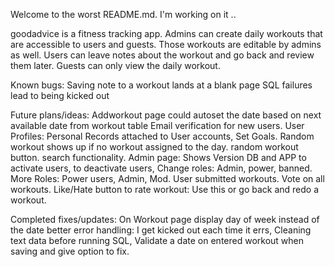 Welcome to the worst README.md. I'm working on it ..


goodadvice is a fitness tracking app.
Admins can create daily workouts that are accessible to users and guests.
Those workouts are editable by admins as well.
Users can leave notes about the workout and go back and review them later.
Guests can only view the daily workout. 

Known bugs:
Saving note to a workout lands at a blank page
SQL failures lead to being kicked out


Future plans/ideas:
Addworkout page could autoset the date based on next available date from workout table
Email verification for new users.
User Profiles:
    Personal Records attached to User accounts,
    Set Goals.
Random workout shows up if no workout assigned to the day.
random workout button.
search functionality.
Admin page:
    Shows Version DB and APP
    to activate users,
    to deactivate users,
    Change roles:
        Admin, 
        power, 
        banned.
More Roles:
    Power users,
    Admin,
    Mod.
User submitted workouts.
Vote on all workouts.
Like/Hate button to rate workout:
    Use this or go back and redo a workout.

Completed fixes/updates:
On Workout page display day of week instead of the date
better error handling:
I get kicked out each time it errs,
Cleaning text data before running SQL,
Validate a date on entered workout when saving and give option to fix.
